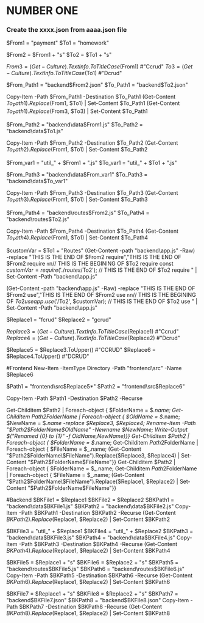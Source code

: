 # NUMBER ONE

### Create the xxxx.json from aaaa.json file

$From1 = "payment"
$To1 = "homework"

$From2 = $From1 + "s"
$To2 = $To1 + "s"

$From3 = (Get-Culture).TextInfo.ToTitleCase($From1) #"Ccrud"
$To3 = (Get-Culture).TextInfo.ToTitleCase($To1) #"Dcrud"

$From_Path1 = "backend\$From2.json"
$To_Path1 = "backend\$To2.json"

Copy-Item -Path $From_Path1 -Destination $To_Path1
(Get-Content $To_Path1).Replace($From1, $To1) | Set-Content $To_Path1
(Get-Content $To_Path1).Replace($From3, $To3) | Set-Content $To_Path1

$From_Path2 = "backend\data\$From1.js"
$To_Path2 = "backend\data\$To1.js"

Copy-Item -Path $From_Path2 -Destination $To_Path2
(Get-Content $To_Path2).Replace($From1, $To1) | Set-Content $To_Path2
<!-- (Get-Content $To_Path2).Replace($From3, $To3) | Set-Content $To_Path2 -->
<!-- (Get-Content $To_Path2).Replace($From1, $To1) | Set-Content $To_Path2
(Get-Content $To_Path2).Replace($From3, $To3) | Set-Content $To_Path2 -->

$From_var1 = "util_" + $From1 + ".js"
$To_var1 = "util_" + $To1 + ".js"

$From_Path3 = "backend\data\$From_var1"
$To_Path3 = "backend\data\$To_var1"

Copy-Item -Path $From_Path3 -Destination $To_Path3
(Get-Content $To_Path3).Replace($From1, $To1) | Set-Content $To_Path3
<!-- (Get-Content $To_Path2).Replace($From3, $To3) | Set-Content $To_Path2 -->
<!-- (Get-Content $To_Path2).Replace($From1, $To1) | Set-Content $To_Path2
(Get-Content $To_Path2).Replace($From3, $To3) | Set-Content $To_Path2 -->

$From_Path4 = "backend\routes\$From2.js"
$To_Path4 = "backend\routes\$To2.js"

Copy-Item -Path $From_Path4 -Destination $To_Path4
(Get-Content $To_Path4).Replace($From1, $To1) | Set-Content $To_Path4


$customVar = $To1 + "Routes"
(Get-Content -path "backend\app.js" -Raw) -replace "THIS IS THE END OF $From2 require","THIS IS THE END OF $From2 require `n`n// THIS IS THE BEGINING OF $To2 require
const $customVar = require('./routes/$To2');
// THIS IS THE END OF $To2 require
" | Set-Content -Path "backend\app.js"


(Get-Content -path "backend\app.js" -Raw) -replace "THIS IS THE END OF $From2 use","THIS IS THE END OF $From2 use `n`n// THIS IS THE BEGINING OF $To2 use
app.use('/$To2', $customVar);
// THIS IS THE END OF $To2 use
" | Set-Content -Path "backend\app.js"
























$Replace1 = "fcrud"
$Replace2 = "gcrud"

$Replace3 = (Get-Culture).TextInfo.ToTitleCase($Replace1) #"Ccrud"
$Replace4 = (Get-Culture).TextInfo.ToTitleCase($Replace2) #"Dcrud"

$Replace5 = $Replace3.ToUpper() #"CCRUD"
$Replace6 = $Replace4.ToUpper() #"DCRUD"

#Frontend
New-Item -ItemType Directory -Path "frontend\src\" -Name $Replace6

$Path1 = "frontend\src\$Replace5\*"
$Path2 = "frontend\src\$Replace6\"

Copy-Item -Path $Path1 -Destination $Path2 -Recurse

Get-Childitem $Path2 | Foreach-object { $FolderName = $_.name; Get-Childitem $Path2$FolderName | Foreach-object { $OldName = $_.name; $NewName = $_.name -replace $Replace3, $Replace4; Rename-Item -Path "$Path2$FolderName\$OldName" -Newname $NewName; Write-Output $("Renamed {0} to {1}" -f $OldName,$NewName)}}
Get-Childitem $Path2 | Foreach-object { $FolderName = $_.name; Get-Childitem $Path2$FolderName | Foreach-object { $FileName = $_.name; (Get-Content "$Path2$FolderName\$FileName").Replace($Replace3, $Replace4) | Set-Content "$Path2$FolderName\$FileName"}}
Get-Childitem $Path2 | Foreach-object { $FolderName = $_.name; Get-Childitem $Path2$FolderName | Foreach-object { $FileName = $_.name; (Get-Content "$Path2$FolderName\$FileName").Replace($Replace1, $Replace2) | Set-Content "$Path2$FolderName\$FileName"}}



#Backend
$BKFile1 = $Replace1
$BKFile2 = $Replace2
$BKPath1 = "backend\data\$BKFile1.js"
$BKPath2 = "backend\data\$BKFile2.js"
Copy-Item -Path $BKPath1 -Destination $BKPath2 -Recurse
(Get-Content $BKPath2).Replace($Replace1, $Replace2) | Set-Content $BKPath2


$BKFile3 = "util_" + $Replace1
$BKFile4 = "util_" + $Replace2
$BKPath3 = "backend\data\$BKFile3.js"
$BKPath4 = "backend\data\$BKFile4.js"
Copy-Item -Path $BKPath3 -Destination $BKPath4 -Recurse
(Get-Content $BKPath4).Replace($Replace1, $Replace2) | Set-Content $BKPath4


$BKFile5 = $Replace1 + "s"
$BKFile6 = $Replace2 + "s"
$BKPath5 = "backend\routes\$BKFile5.js"
$BKPath6 = "backend\routes\$BKFile6.js"
Copy-Item -Path $BKPath5 -Destination $BKPath6 -Recurse
(Get-Content $BKPath6).Replace($Replace1, $Replace2) | Set-Content $BKPath6


$BKFile7 = $Replace1 + "s"
$BKFile8 = $Replace2 + "s"
$BKPath7 = "backend\$BKFile7.json"
$BKPath8 = "backend\$BKFile8.json"
Copy-Item -Path $BKPath7 -Destination $BKPath8 -Recurse
(Get-Content $BKPath8).Replace($Replace1, $Replace2) | Set-Content $BKPath8
